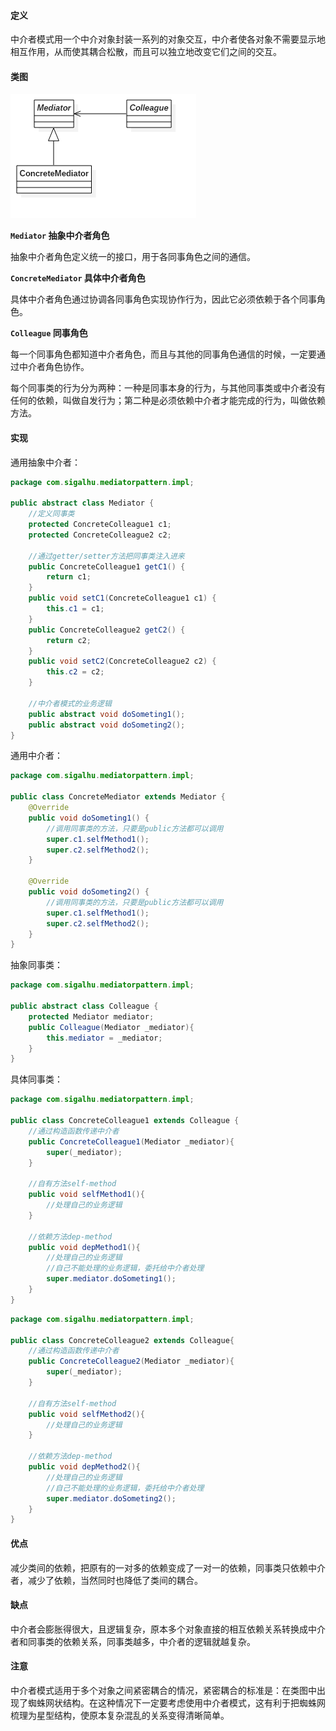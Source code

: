 #### 定义

中介者模式用一个中介对象封装一系列的对象交互，中介者使各对象不需要显示地相互作用，从而使其耦合松散，而且可以独立地改变它们之间的交互。

#### 类图

![](pic/1.png)

**`Mediator` 抽象中介者角色**

抽象中介者角色定义统一的接口，用于各同事角色之间的通信。

**`ConcreteMediator` 具体中介者角色**

具体中介者角色通过协调各同事角色实现协作行为，因此它必须依赖于各个同事角色。

**`Colleague` 同事角色**

每一个同事角色都知道中介者角色，而且与其他的同事角色通信的时候，一定要通过中介者角色协作。

每个同事类的行为分为两种：一种是同事本身的行为，与其他同事类或中介者没有任何的依赖，叫做自发行为；第二种是必须依赖中介者才能完成的行为，叫做依赖方法。

#### 实现

通用抽象中介者：
```java
package com.sigalhu.mediatorpattern.impl;

public abstract class Mediator {
    //定义同事类
    protected ConcreteColleague1 c1;
    protected ConcreteColleague2 c2;

    //通过getter/setter方法把同事类注入进来
    public ConcreteColleague1 getC1() {
        return c1;
    }
    public void setC1(ConcreteColleague1 c1) {
        this.c1 = c1;
    }
    public ConcreteColleague2 getC2() {
        return c2;
    }
    public void setC2(ConcreteColleague2 c2) {
        this.c2 = c2;
    }

    //中介者模式的业务逻辑
    public abstract void doSometing1();
    public abstract void doSometing2();
}
```
通用中介者：
```java
package com.sigalhu.mediatorpattern.impl;

public class ConcreteMediator extends Mediator {
    @Override
    public void doSometing1() {
        //调用同事类的方法，只要是public方法都可以调用
        super.c1.selfMethod1();
        super.c2.selfMethod2();
    }

    @Override
    public void doSometing2() {
        //调用同事类的方法，只要是public方法都可以调用
        super.c1.selfMethod1();
        super.c2.selfMethod2();
    }
}
```
抽象同事类：
```java
package com.sigalhu.mediatorpattern.impl;

public abstract class Colleague {
    protected Mediator mediator;
    public Colleague(Mediator _mediator){
        this.mediator = _mediator;
    }
}
```
具体同事类：
```java
package com.sigalhu.mediatorpattern.impl;

public class ConcreteColleague1 extends Colleague {
    //通过构造函数传递中介者
    public ConcreteColleague1(Mediator _mediator){
        super(_mediator);
    }

    //自有方法self-method
    public void selfMethod1(){
        //处理自己的业务逻辑
    }

    //依赖方法dep-method
    public void depMethod1(){
        //处理自己的业务逻辑
        //自己不能处理的业务逻辑，委托给中介者处理
        super.mediator.doSometing1();
    }
}
```
```java
package com.sigalhu.mediatorpattern.impl;

public class ConcreteColleague2 extends Colleague{
    //通过构造函数传递中介者
    public ConcreteColleague2(Mediator _mediator){
        super(_mediator);
    }

    //自有方法self-method
    public void selfMethod2(){
        //处理自己的业务逻辑
    }

    //依赖方法dep-method
    public void depMethod2(){
        //处理自己的业务逻辑
        //自己不能处理的业务逻辑，委托给中介者处理
        super.mediator.doSometing2();
    }
}
```

#### 优点

减少类间的依赖，把原有的一对多的依赖变成了一对一的依赖，同事类只依赖中介者，减少了依赖，当然同时也降低了类间的耦合。

#### 缺点

中介者会膨胀得很大，且逻辑复杂，原本多个对象直接的相互依赖关系转换成中介者和同事类的依赖关系，同事类越多，中介者的逻辑就越复杂。

#### 注意

中介者模式适用于多个对象之间紧密耦合的情况，紧密耦合的标准是：在类图中出现了蜘蛛网状结构。在这种情况下一定要考虑使用中介者模式，这有利于把蜘蛛网梳理为星型结构，使原本复杂混乱的关系变得清晰简单。
